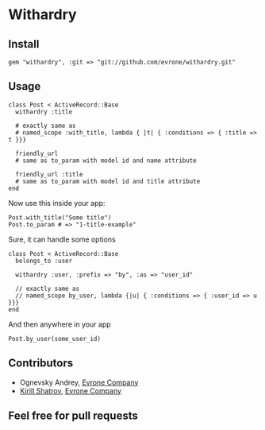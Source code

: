 # Withardry

## Install

    gem "withardry", :git => "git://github.com/evrone/withardry.git"

## Usage

    class Post < ActiveRecord::Base      
      withardry :title
      
      # exactly same as
      # named_scope :with_title, lambda { |t| { :conditions => { :title => t }}}
      
      friendly_url
      # same as to_param with model id and name attribute
      
      friendly_url :title
      # same as to_param with model id and title attribute
    end
    
Now use this inside your app:

    Post.with_title("Some title")
    Post.to_param # => "1-title-example"

Sure, it can handle some options

    class Post < ActiveRecord::Base
      belongs_to :user
      
      withardry :user, :prefix => "by", :as => "user_id"
      
      // exactly same as
      // named_scope by_user, lambda {|u| { :conditions => { :user_id => u }}}
    end

And then anywhere in your app

    Post.by_user(some_user_id)

## Contributors 

- Ognevsky Andrey, [Evrone Company](https://github.com/evrone)
- [Kirill Shatrov](https://github.com/kirs/), [Evrone Company](https://github.com/evrone)

## Feel free for pull requests